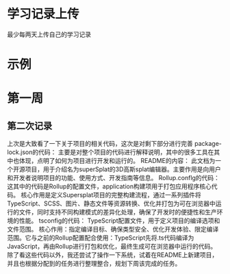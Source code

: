 # 学习记录上传

最少每两天上传自己的学习记录


# 示例

# 第一周

## 第二次记录

上次是大致看了一下关于项目的相关代码，这次是对剩下部分进行完善
package-lock.json的代码：
主要是对整个项目的代码进行解释说明，其中的很多工具在其中也体现，点明了如何为项目进行开发和运行的。
README的内容：
此文档为一个开源项目，用于介绍名为superSplat的3D高斯splat编辑器。主要作用是向用户和开发者说明项目的功能、使用方式、开发指南等信息。
Rollup.conflg的代码：
这其中的代码是Rollup的配置文件，application构建项用于打包应用程序核心代码。
核心作用是定义Supersplat项目的完整构建流程，通过一系列插件将TypeScript、SCSS、图片、静态文件等资源转换、优化并打包为可在浏览器中运行的文件，同时支持不同构建模式的差异化处理，确保了开发时的便捷性和生产环境的性能。
tsconfig的代码：
TypeScript配置文件，用于定义项目的编译选项和文件范围。
核心作用：指定编译目标、确保类型安全、优化开发体验、限定编译范围。它与之前的Rollup配置配合使用：TypeScript先将.ts代码编译为JavaScript，再由Rollup进行打包和优化，最终生成可在浏览器中运行的代码。
除了看这些代码以外，我还尝试了操作一下系统，试着在README上新建项目，并且也根据分配到的任务进行整理整合，规划下周该完成的任务。

